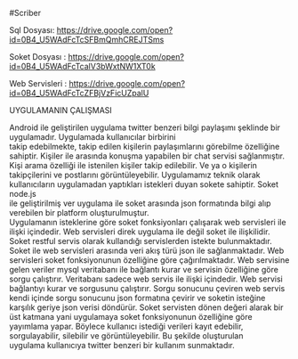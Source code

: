 #Scriber

Sql Dosyası: https://drive.google.com/open?id=0B4_U5WAdFcTcSFBmQmhCREJTSms

Soket Dosyası : https://drive.google.com/open?id=0B4_U5WAdFcTcalV3bWxtNW1XT0k

Web Servisleri : https://drive.google.com/open?id=0B4_U5WAdFcTcZFBjVzFicUZpalU


UYGULAMANIN ÇALIŞMASI


Android  ile  geliştirilen  uygulama  twitter  benzeri  bilgi  paylaşımı şeklinde  bir  uygulamadır.  Uygulamada  kullanıcılar  birbirini  
takip edebilmekte, takip edilen kişilerin paylaşımlarını görebilme özelliğine sahiptir.  Kişiler  ile  arasında  konuşma  yapabilen  bir
chat   servisi sağlanmıştır. 
Kişi arama özelliği ile istenilen kişiler takip edilebilir. Ve ya o kişilerin takipçilerini ve postlarını görüntüleyebilir. 
Uygulamamız  teknik  olarak  kullanıcıların  uygulamadan  yaptıkları istekleri  duyan  sokete  sahiptir.  Soket  node.js  
ile  geliştirilmiş  ver uygulama ile soket arasında json formatında bilgi alıp verebilen bir platform  oluşturulmuştur.  
Uygulamanın  isteklerine  göre  soket fonksiyonları çalışarak web servisleri ile ilişki içindedir. 
Web servisleri direk uygulama ile değil soket ile ilişkilidir. Soket restful servis olarak kullandığı servislerden istekte 
bulunmaktadır. Soket ile web servisleri arasında veri akış türü json ile sağlanmaktadır. Web servisleri soket fonksiyonunun 
özelliğine göre çağırılmaktadır.
Web  servisine  gelen  veriler  mysql  veritabanı  ile  bağlantı  kurar  ve servisin özelliğine göre sorgu çalıştırır. 
Veritabanı sadece web servis ile ilişki içindedir. Web servisi bağlantıyı kurar ve sorgusunu çalıştırır. Sorgu sonucunu 
çeviren web servis kendi içinde sorgu sonucunu json formatına  çevirir  ve  soketin  isteğine  karşılık  geriye  json  verisi 
döndürür.
Soket servisten dönen değeri alarak bir üst katmana yani uygulamaya soket fonksiyonunun özelliğine göre yayımlama yapar.
Böylece kullanıcı istediği verileri kayıt edebilir, sorgulayabilir, silebilir ve  görüntüleyebilir.  Bu  şekilde  oluşturulan  
uygulama  kullanıcıya twitter benzeri bir kullanım sunmaktadır.

